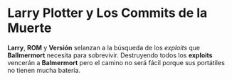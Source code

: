 # Larry Plotter y Los Commits de la Muerte

**Larry**, **ROM** y **Versión** selanzan a la búsqueda de los *exploits* que **Ballmermort** necesita para sobrevivir.
Destruyendo todos los **exploits** vencerán a **Balmermort** pero el camino no será fácil porque sus portátiles no tienen mucha batería.


